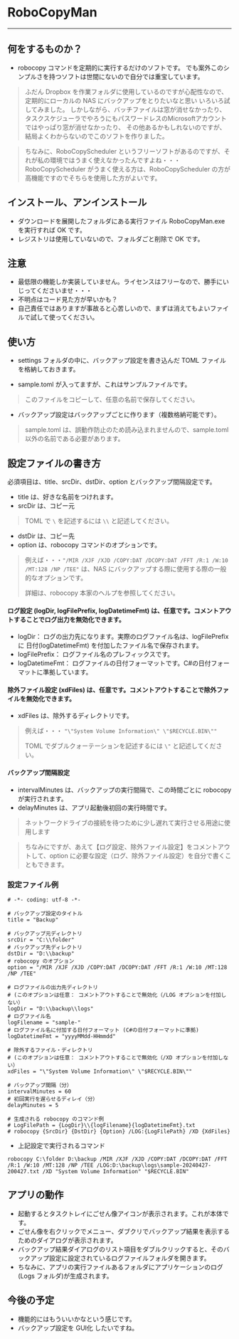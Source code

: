 # RoboCopyMan
---
## 何をするものか？

- robocopy コマンドを定期的に実行するだけのソフトです。
でも案外このシンプルさを持つソフトは世間にないので自分では重宝しています。

> ふだん Dropbox を作業フォルダに使用しているのですが心配性なので、定期的にローカルの NAS にバックアップをとりたいなと思い
いろいろ試してみました。
> しかしながら、バッチファイルは窓が消せなかったり、タスクスケジューラでやろうにもパスワードレスのMicrosoftアカウントではやっぱり窓が消せなかったり、
その他あるかもしれないのですが、結局よくわからないのでこのソフトを作りました。

> ちなみに、RoboCopyScheduler というフリーソフトがあるのですが、それが私の環境ではうまく使えなかったんですよね・・・
> RoboCopyScheduler がうまく使える方は、RoboCopyScheduler の方が高機能ですのでそちらを使用した方がよいです。

## インストール、アンインストール

- ダウンロードを展開したフォルダにある実行ファイル RoboCopyMan.exe を実行すれば OK です。
- レジストリは使用していないので、フォルダごと削除で OK です。

## 注意

- 最低限の機能しか実装していません。ライセンスはフリーなので、勝手にいじってくださいませ・・・
- 不明点はコード見た方が早いかも？
- 自己責任ではありますが事故ると心苦しいので、まずは消えてもよいファイルで試して使ってください。

## 使い方

- settings フォルダの中に、バックアップ設定を書き込んだ TOML ファイルを格納しておきます。

- sample.toml が入ってますが、これはサンプルファイルです。
> このファイルをコピーして、任意の名前で保存してください。

- バックアップ設定はバックアップごとに作ります（複数格納可能です）。
> sample.toml は、誤動作防止のため読み込まれませんので、sample.toml 以外の名前である必要があります。

## 設定ファイルの書き方

必須項目は、title、srcDir、dstDir、option とバックアップ間隔設定です。

- title は、好きな名前をつけれます。
- srcDir は、コピー元
> TOML で `\` を記述するには `\\` と記述してください。
- dstDir は、コピー先
- option は、robocopy コマンドのオプションです。
> 例えば・・・`"/MIR /XJF /XJD /COPY:DAT /DCOPY:DAT /FFT /R:1 /W:10 /MT:128 /NP /TEE"` は、NAS にバックアップする際に使用する際の一般的なオプションです。
> 
> 詳細は、robocopy 本家のヘルプを参照してください。

#### ログ設定 (logDir, logFilePrefix, logDatetimeFmt) は、任意です。コメントアウトすることでログ出力を無効化できます。
- logDir： ログの出力先になります。実際のログファイル名は、logFilePrefix に 日付(logDatetimeFmt) を付加したファイル名で保存されます。
- logFilePrefix： ログファイル名のプレフィックスです。
- logDatetimeFmt： ログファイルの日付フォーマットです。C#の日付フォーマットに準拠しています。

#### 除外ファイル設定 (xdFiles) は、任意です。コメントアウトすることで除外ファイルを無効化できます。
- xdFiles は、除外するディレクトリです。
> 例えば・・・ `"\"System Volume Information\" \"$RECYCLE.BIN\""`
> 
> TOML でダブルクォーテーションを記述するには `\"` と記述してください。

#### バックアップ間隔設定
- intervalMinutes は、バックアップの実行間隔で、この時間ごとに robocopy が実行されます。
- delayMinutes は、アプリ起動後初回の実行時間です。
> ネットワークドライブの接続を待つために少し遅れて実行させる用途に使用します

> ちなみにですが、あえて【ログ設定、除外ファイル設定】をコメントアウトして、option に必要な設定（ログ、除外ファイル設定）を自分で書くこともできます。

### 設定ファイル例
```
# -*- coding: utf-8 -*-

# バックアップ設定のタイトル
title = "Backup"

# バックアップ元ディレクトリ
srcDir = "C:\\folder"
# バックアップ先ディレクトリ
dstDir = "D:\\backup"
# robocopy のオプション
option = "/MIR /XJF /XJD /COPY:DAT /DCOPY:DAT /FFT /R:1 /W:10 /MT:128 /NP /TEE"

# ログファイルの出力先ディレクトリ 
# (このオプションは任意： コメントアウトすることで無効化（/LOG オプションを付加しない）
logDir = "D:\\backup\\logs"
# ログファイル名
logFilename = "sample-"
# ログファイル名に付加する日付フォーマット (C#の日付フォーマットに準拠)
logDatetimeFmt = "yyyyMMdd-HHmmdd"

# 除外するファイル・ディレクトリ
# (このオプションは任意： コメントアウトすることで無効化（/XD オプションを付加しない）
xdFiles = "\"System Volume Information\" \"$RECYCLE.BIN\""

# バックアップ間隔（分）
intervalMinutes = 60
# 初回実行を遅らせるディレイ（分）
delayMinutes = 5

# 生成される robocopy のコマンド例
# LogFilePath = {LogDir}\\{logFilename}{logDatetimeFmt}.txt
# robocopy {SrcDir} {DstDir} {Option} /LOG:{LogFilePath} /XD {XdFiles}
```

- 上記設定で実行されるコマンド
```
robocopy C:\folder D:\backup /MIR /XJF /XJD /COPY:DAT /DCOPY:DAT /FFT /R:1 /W:10 /MT:128 /NP /TEE /LOG:D:\backup\logs\sample-20240427-200427.txt /XD "System Volume Information" "$RECYCLE.BIN"
```

## アプリの動作

- 起動するとタスクトレイにごせん像アイコンが表示されます。これが本体です。
- ごせん像を右クリックでメニュー、ダブクリでバックアップ結果を表示するためのダイアログが表示されます。
- バックアップ結果ダイアログのリスト項目をダブルクリックすると、そのバックアップ設定に設定されているログファイルフォルダを開きます。
- ちなみに、アプリの実行ファイルあるフォルダにアプリケーションのログ(Logs フォルダ)が生成されます。

## 今後の予定

- 機能的にはもういいかなという感じです。
- バックアップ設定を GUI化 したいですね。
